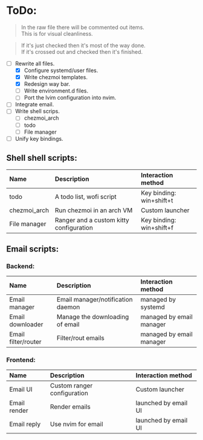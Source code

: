 # ToDo:

> In the raw file there will be commented out items.<br>
> This is for visual cleanliness.
 
<!-- * [X] ~~Refactor lvim configuration file.~~ -->
<!-- * [X] ~~Refactor kitty configuration file.~~ -->
<!-- * [X] ~~Refactor sway configuration file.~~ -->
<!-- * [X] ~~Fix waybar.~~ -->
<!-- * [X] ~~Fix wofi.~~ -->
<!-- * [X] ~~Setup notification daemon.~~ -->

> If it's just checked then it's most of the way done.<br>
> If it's crossed out and checked then it's finished.

* [ ] Rewrite all files.
    * [X] Configure systemd/user files.
    * [X] Write chezmoi templates.
    * [X] Redesign way bar.
    * [ ] Write environment.d files.
    * [ ] Port the lvim configuration into nvim.
* [ ] Integrate email.
* [ ] Write shell scrips.
    * [ ] chezmoi_arch
    * [ ] todo
    * [ ] File manager
* [ ] Unify key bindings.

## Shell shell scripts:

| Name         | Description                             | Interaction method       |
|:-------------|:----------------------------------------|:-------------------------|
| todo         | A todo list, wofi script                | Key binding: win+shift+t |
| chezmoi_arch | Run chezmoi in an arch VM               | Custom launcher          |
| File manager | Ranger and a custom kitty configuration | Key binding: win+shift+f |

## Email scripts:

### Backend:

| Name                | Description                       | Interaction method       |
|:--------------------|:----------------------------------|:-------------------------|
| Email manager       | Email manager/notification daemon | managed by systemd       |
| Email downloader    | Manage the downloading of email   | managed by email manager |
| Email filter/router | Filter/rout emails                | managed by email manager |

### Frontend:

| Name         | Description                 | Interaction method   |
|:-------------|:----------------------------|:---------------------|
| Email UI     | Custom ranger configuration | Custom launcher      |
| Email render | Render emails               | launched by email UI |
| Email reply  | Use nvim for email          | launched by email UI |
